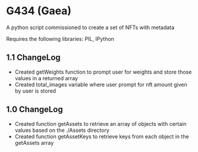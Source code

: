 # G434 (Gaea)

A python script commissioned to create a set of NFTs with metadata

Requires the following libraries: PIL, IPython


## 1.1 ChangeLog
* Created getWeights function to prompt user for weights and store those values in a returned array
* Created total_images variable where user prompt for nft amount given by user is stored

## 1.0 ChangeLog
* Created function getAssets to retrieve an array of objects with certain values based on  the ./Assets directory
* Created function getAssetKeys to retrieve keys from each object in the getAssets array
